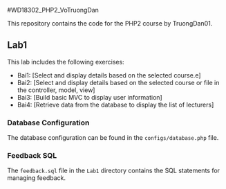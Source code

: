 #WD18302_PHP2_VoTruongDan

This repository contains the code for the PHP2 course by TruongDan01.

## Lab1

This lab includes the following exercises:

- Bai1: [Select and display details based on the selected course.e]
- Bai2: [Select and display details based on the selected course or file in the controller, model, view]
- Bai3: [Build basic MVC to display user information]
- Bai4: [Retrieve data from the database to display the list of lecturers]

### Database Configuration

The database configuration can be found in the `configs/database.php` file.

### Feedback SQL

The `feedback.sql` file in the `Lab1` directory contains the SQL statements for managing feedback.
